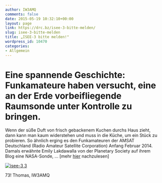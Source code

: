 ```yaml
---
author: IW3AMQ
comments: false
date: 2015-05-19 10:32:10+00:00
layout: page
link: https://drc.bz/isee-3-bitte-melden/
slug: isee-3-bitte-melden
title: „ISEE-3 bitte melden!"
wordpress_id: 10470
categories:
- Allgemein
---
```





# Eine spannende Geschichte: Funkamateure haben versucht, eine an der Erde vorbeifliegende Raumsonde unter Kontrolle zu bringen.










Wenn der süße Duft von frisch gebackenem Kuchen durchs Haus zieht, dann kann man kaum widerstehen und muss in die Küche, um ein Stück zu probieren. So ähnlich erging es den Funkamateuren der AMSAT Deutschland (Radio Amateur Satellite Corporation) Anfang Februar 2014. Damals erwähnte Emily Lakdawalla von der Planetary Society auf ihrem Blog eine NASA-Sonde, ... [mehr [hier](http://www.wissenschaft.de/bdw-heft/-/journal_content/56/12054/6069733) nachzulesen]

[![isee-3 3](http://www.extremetech.com/wp-content/uploads/2014/07/isee-3-3-300x199.jpg)
](http://www.extremetech.com/wp-content/uploads/2014/07/isee-3-3.jpg)

73! Thomas, IW3AMQ





